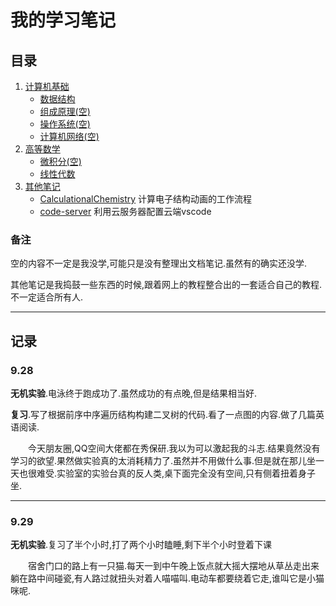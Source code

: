 # 我的学习笔记
## 目录
1. [计算机基础](https://github.com/hhhhfff/myNotes/tree/master/ComputerScience)
    - [数据结构](https://github.com/hhhhfff/myNotes/tree/master/ComputerScience/DataStructure)
    - [组成原理(空)](https://github.com/hhhhfff/myNotes/tree/master/ComputerScience/ComputerOrganization)
    - [操作系统(空)](https://github.com/hhhhfff/myNotes/tree/master/ComputerScience/OperatingSystem)
    - [计算机网络(空)](https://github.com/hhhhfff/myNotes/tree/master/ComputerScience/ComputerNetworking)
2. [高等数学](https://github.com/hhhhfff/myNotes/tree/master/FurtherMathematics)
    - [微积分(空)](https://github.com/hhhhfff/myNotes/tree/master/FurtherMathematics/LinearAlgebra)
    - [线性代数](https://github.com/hhhhfff/myNotes/tree/master/FurtherMathematics/InfinitesimalCalculus)
3. [其他笔记](https://github.com/hhhhfff/myNotes/tree/master/MyExperience)
    - [CalculationalChemistry](https://github.com/hhhhfff/myNotes/tree/master/MyExperience/CalculationalChemistry.md)
    计算电子结构动画的工作流程
    - [code-server](https://github.com/hhhhfff/myNotes/tree/master/MyExperience/code-server.md)
    利用云服务器配置云端vscode

### 备注
空的内容不一定是我没学,可能只是没有整理出文档笔记.虽然有的确实还没学.

其他笔记是我捣鼓一些东西的时候,跟着网上的教程整合出的一套适合自己的教程.不一定适合所有人.

---

## 记录
### 9.28
**无机实验**.电泳终于跑成功了.虽然成功的有点晚,但是结果相当好.

**复习**.写了根据前序中序遍历结构构建二叉树的代码.看了一点图的内容.做了几篇英语阅读.

&emsp;&emsp;今天朋友圈,QQ空间大佬都在秀保研.我以为可以激起我的斗志.结果竟然没有学习的欲望.果然做实验真的太消耗精力了.虽然并不用做什么事.但是就在那儿坐一天也很难受.实验室的实验台真的反人类,桌下面完全没有空间,只有侧着扭着身子坐.

---

### 9.29
**无机实验**.复习了半个小时,打了两个小时瞌睡,剩下半个小时登着下课

&emsp;&emsp;宿舍门口的路上有一只猫.每天一到中午晚上饭点就大摇大摆地从草丛走出来躺在路中间碰瓷,有人路过就扭头对着人喵喵叫.电动车都要绕着它走,谁叫它是小猫咪呢.